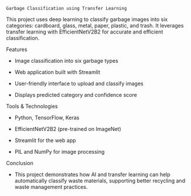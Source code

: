     Garbage Classification using Transfer Learning
This project uses deep learning to classify garbage images into six categories: cardboard, glass, metal, paper, plastic, and trash.
It leverages transfer learning with EfficientNetV2B2 for accurate and efficient classification.

Features
- Image classification into six garbage types

- Web application built with Streamlit

- User-friendly interface to upload and classify images

- Displays predicted category and confidence score

Tools & Technologies
- Python, TensorFlow, Keras

- EfficientNetV2B2 (pre-trained on ImageNet)

- Streamlit for the web app

- PIL and NumPy for image processing

Conclusion
- This project demonstrates how AI and transfer learning can help automatically classify waste materials, supporting better recycling and waste management practices.
